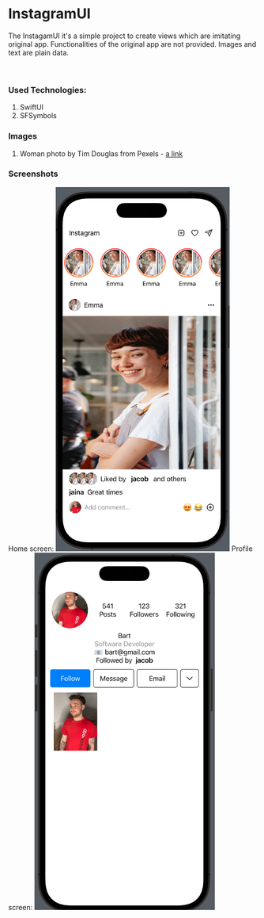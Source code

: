 # InstagramUI
The InstagamUI it's a simple project to create views which are imitating original app. Functionalities of the original app are not provided.
Images and text are plain data.
<br>
<br>
<br>

### Used Technologies:
1. SwiftUI
2. SFSymbols

### Images
1. Woman photo by Tim Douglas from Pexels - [a link](https://www.pexels.com/pl-pl/zdjecie/restauracja-kobieta-kelner-kawiarnia-6205635/)

### Screenshots
Home screen:
<img src="Images/home.png">
Profile screen:
<img src="Images/profile.png">
